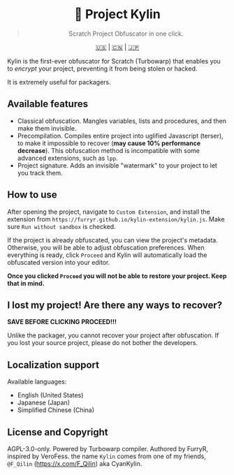 <div align="center">

# 🐉 Project Kylin

> Scratch Project Obfuscator in one click.

[🇺🇸](./README.md) | [🇨🇳](./README_zh-CN.md) | [🇯🇵](./README_ja-JP.md)

</div>

Kylin is the first-ever obfuscator for Scratch (Turbowarp) that enables you to _encrypt_ your project, preventing it from being stolen or hacked.

It is extremely useful for packagers.

## Available features

- Classical obfuscation. Mangles variables, lists and procedures, and then make them invisible.
- Precompilation. Compiles entire project into uglified Javascript (terser), to make it impossible to recover (**may cause 10% performance decrease**). This obfuscation method is incompatible with some advanced extensions, such as `lpp`.
- Project signature. Adds an invisible "watermark" to your project to let you track them.

## How to use

After opening the project, navigate to `Custom Extension`, and install the extension from `https://furryr.github.io/kylin-extension/kylin.js`. Make sure `Run without sandbox` is checked.

If the project is already obfuscated, you can view the project's metadata. Otherwise, you will be able to adjust obfuscation preferences. When everything is ready, click `Proceed` and Kylin will automatically load the obfuscated version into your editor.

**Once you clicked `Proceed` you will not be able to restore your project. Keep that in mind.**

## I lost my project! Are there any ways to recover?

**SAVE BEFORE CLICKING PROCEED!!!**

Unlike the packager, you cannot recover your project after obfuscation. If you lost your source project, please do not bother the developers.

## Localization support

Available languages:

- English (United States)
- Japanese (Japan)
- Simplified Chinese (China)

## License and Copyright

AGPL-3.0-only. Powered by Turbowarp compiler. Authored by FurryR, inspired by VeroFess. the name `Kylin` comes from one of my friends, `@F_Qilin` (https://x.com/F_Qilin) aka CyanKylin.
